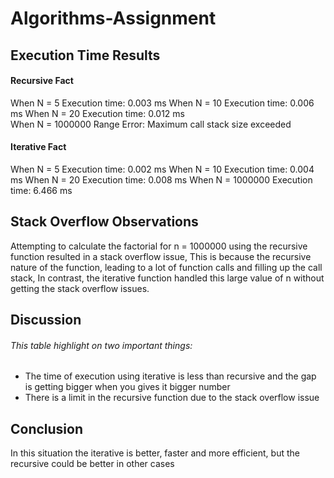# Algorithms-Assignment

## Execution Time Results
#### Recursive Fact
When N = 5 Execution time: 0.003 ms 
When	N = 10	Execution time: 0.006 ms 
When	N = 20	Execution time: 0.012 ms   
When	N = 1000000	Range Error: Maximum call stack size exceeded

#### Iterative Fact
When	N = 5	Execution time: 0.002 ms 
When	N = 10	Execution time: 0.004 ms 
When	N = 20	Execution time: 0.008 ms 
When	N = 1000000	Execution time: 6.466 ms 

## Stack Overflow Observations
Attempting to calculate the factorial for n = 1000000 using the recursive function resulted in a stack overflow issue,
This is because the recursive nature of the function, leading to a lot of function calls and filling up the call stack,
In contrast, the iterative function handled this large value of n without getting the stack overflow issues.

## Discussion
###### This table highlight on two important things:
* The time of execution using iterative is less than recursive and the gap is getting bigger when you gives it bigger number
* There is a limit in the recursive function due to the stack overflow issue

## Conclusion
In this situation the iterative is better, faster and more efficient, but the recursive could be better in other cases  

